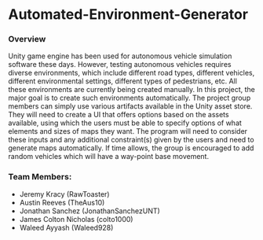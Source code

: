 # Automated-Environment-Generator
### Overview
Unity game engine has been used for autonomous vehicle simulation software these days. However, testing autonomous vehicles requires diverse environments, which include different road types, different vehicles, different environmental settings, different types of pedestrians, etc. All these environments are currently being created manually. In this project, the major goal is to create such environments automatically. The project group members can simply use various artifacts available in the Unity asset store. They will need to create a UI that offers options based on the assets available, using which the users must be able to specify options of what elements and sizes of maps they want. The program will need to consider these inputs and any additional constraint(s) given by the users and need to generate maps automatically. If time allows, the group is encouraged to add random vehicles which will have a way-point base movement.

### Team Members:
- Jeremy Kracy (RawToaster)  
- Austin Reeves (TheAus10)
- Jonathan Sanchez (JonathanSanchezUNT)
- James Colton Nicholas (colto1000)
- Waleed Ayyash (Waleed928)
